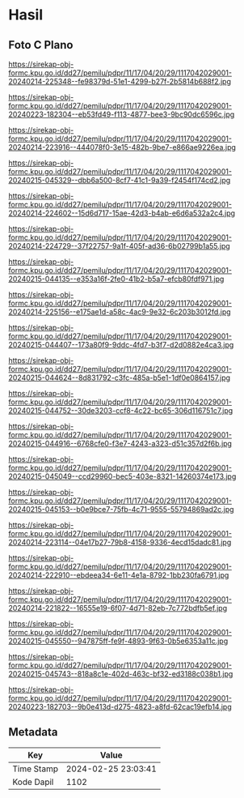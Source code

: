 # Hasil

## Foto C Plano

https://sirekap-obj-formc.kpu.go.id/dd27/pemilu/pdpr/11/17/04/20/29/1117042029001-20240214-225348--fe98379d-51e1-4299-b27f-2b5814b688f2.jpg

https://sirekap-obj-formc.kpu.go.id/dd27/pemilu/pdpr/11/17/04/20/29/1117042029001-20240223-182304--eb53fd49-f113-4877-bee3-9bc90dc6596c.jpg

https://sirekap-obj-formc.kpu.go.id/dd27/pemilu/pdpr/11/17/04/20/29/1117042029001-20240214-223916--444078f0-3e15-482b-9be7-e866ae9226ea.jpg

https://sirekap-obj-formc.kpu.go.id/dd27/pemilu/pdpr/11/17/04/20/29/1117042029001-20240215-045329--dbb6a500-8cf7-41c1-9a39-f2454f174cd2.jpg

https://sirekap-obj-formc.kpu.go.id/dd27/pemilu/pdpr/11/17/04/20/29/1117042029001-20240214-224602--15d6d717-15ae-42d3-b4ab-e6d6a532a2c4.jpg

https://sirekap-obj-formc.kpu.go.id/dd27/pemilu/pdpr/11/17/04/20/29/1117042029001-20240214-224729--37f22757-9a1f-405f-ad36-6b02799b1a55.jpg

https://sirekap-obj-formc.kpu.go.id/dd27/pemilu/pdpr/11/17/04/20/29/1117042029001-20240215-044135--e353a16f-2fe0-41b2-b5a7-efcb80fdf971.jpg

https://sirekap-obj-formc.kpu.go.id/dd27/pemilu/pdpr/11/17/04/20/29/1117042029001-20240214-225156--e175ae1d-a58c-4ac9-9e32-6c203b3012fd.jpg

https://sirekap-obj-formc.kpu.go.id/dd27/pemilu/pdpr/11/17/04/20/29/1117042029001-20240215-044407--173a80f9-9ddc-4fd7-b3f7-d2d0882e4ca3.jpg

https://sirekap-obj-formc.kpu.go.id/dd27/pemilu/pdpr/11/17/04/20/29/1117042029001-20240215-044624--8d831792-c3fc-485a-b5e1-1df0e0864157.jpg

https://sirekap-obj-formc.kpu.go.id/dd27/pemilu/pdpr/11/17/04/20/29/1117042029001-20240215-044752--30de3203-ccf8-4c22-bc65-306d116751c7.jpg

https://sirekap-obj-formc.kpu.go.id/dd27/pemilu/pdpr/11/17/04/20/29/1117042029001-20240215-044916--6768cfe0-f3e7-4243-a323-d51c357d2f6b.jpg

https://sirekap-obj-formc.kpu.go.id/dd27/pemilu/pdpr/11/17/04/20/29/1117042029001-20240215-045049--ccd29960-bec5-403e-8321-14260374e173.jpg

https://sirekap-obj-formc.kpu.go.id/dd27/pemilu/pdpr/11/17/04/20/29/1117042029001-20240215-045153--b0e9bce7-75fb-4c71-9555-55794869ad2c.jpg

https://sirekap-obj-formc.kpu.go.id/dd27/pemilu/pdpr/11/17/04/20/29/1117042029001-20240214-223114--04e17b27-79b8-4158-9336-4ecd15dadc81.jpg

https://sirekap-obj-formc.kpu.go.id/dd27/pemilu/pdpr/11/17/04/20/29/1117042029001-20240214-222910--ebdeea34-6e11-4e1a-8792-1bb230fa6791.jpg

https://sirekap-obj-formc.kpu.go.id/dd27/pemilu/pdpr/11/17/04/20/29/1117042029001-20240214-221822--16555e19-6f07-4d71-82eb-7c772bdfb5ef.jpg

https://sirekap-obj-formc.kpu.go.id/dd27/pemilu/pdpr/11/17/04/20/29/1117042029001-20240215-045550--947875ff-fe9f-4893-9f63-0b5e6353a11c.jpg

https://sirekap-obj-formc.kpu.go.id/dd27/pemilu/pdpr/11/17/04/20/29/1117042029001-20240215-045743--818a8c1e-402d-463c-bf32-ed3188c038b1.jpg

https://sirekap-obj-formc.kpu.go.id/dd27/pemilu/pdpr/11/17/04/20/29/1117042029001-20240223-182703--9b0e413d-d275-4823-a8fd-62cac19efb14.jpg


## Metadata

| Key        | Value               |
| ---------- | ------------------- |
| Time Stamp | 2024-02-25 23:03:41 |
| Kode Dapil | 1102                |




